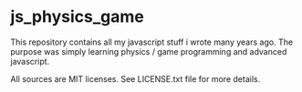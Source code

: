 # js_physics_game
This repository contains all my javascript stuff i wrote many years ago.
The purpose was simply learning physics / game programming and advanced javascript.

All sources are MIT licenses. See LICENSE.txt file for more details.
